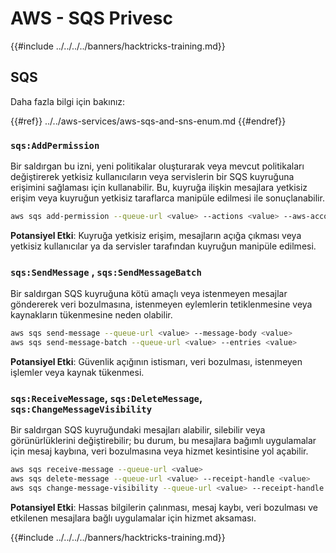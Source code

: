 # AWS - SQS Privesc

{{#include ../../../../banners/hacktricks-training.md}}

## SQS

Daha fazla bilgi için bakınız:

{{#ref}}
../../aws-services/aws-sqs-and-sns-enum.md
{{#endref}}

### `sqs:AddPermission`

Bir saldırgan bu izni, yeni politikalar oluşturarak veya mevcut politikaları değiştirerek yetkisiz kullanıcıların veya servislerin bir SQS kuyruğuna erişimini sağlaması için kullanabilir. Bu, kuyruğa ilişkin mesajlara yetkisiz erişim veya kuyruğun yetkisiz taraflarca manipüle edilmesi ile sonuçlanabilir.
```bash
aws sqs add-permission --queue-url <value> --actions <value> --aws-account-ids <value> --label <value>
```
**Potansiyel Etki**: Kuyruğa yetkisiz erişim, mesajların açığa çıkması veya yetkisiz kullanıcılar ya da servisler tarafından kuyruğun manipüle edilmesi.

### `sqs:SendMessage` , `sqs:SendMessageBatch`

Bir saldırgan SQS kuyruğuna kötü amaçlı veya istenmeyen mesajlar göndererek veri bozulmasına, istenmeyen eylemlerin tetiklenmesine veya kaynakların tükenmesine neden olabilir.
```bash
aws sqs send-message --queue-url <value> --message-body <value>
aws sqs send-message-batch --queue-url <value> --entries <value>
```
**Potansiyel Etki**: Güvenlik açığının istismarı, veri bozulması, istenmeyen işlemler veya kaynak tükenmesi.

### `sqs:ReceiveMessage`, `sqs:DeleteMessage`, `sqs:ChangeMessageVisibility`

Bir saldırgan SQS kuyruğundaki mesajları alabilir, silebilir veya görünürlüklerini değiştirebilir; bu durum, bu mesajlara bağımlı uygulamalar için mesaj kaybına, veri bozulmasına veya hizmet kesintisine yol açabilir.
```bash
aws sqs receive-message --queue-url <value>
aws sqs delete-message --queue-url <value> --receipt-handle <value>
aws sqs change-message-visibility --queue-url <value> --receipt-handle <value> --visibility-timeout <value>
```
**Potansiyel Etki**: Hassas bilgilerin çalınması, mesaj kaybı, veri bozulması ve etkilenen mesajlara bağlı uygulamalar için hizmet aksaması.

{{#include ../../../../banners/hacktricks-training.md}}
